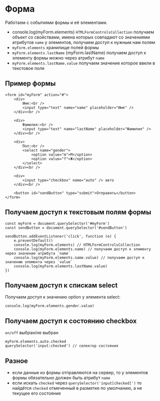 # Форма
Работаем с событиями формы и её элементами.

- console.log(myForm.elements) `HTMLFormControlsCollection` получаем объект со свойствами, имена которых совпадают со значениями атрибутов `name` у элементов, получаем доступ к нужным нам полям
- `myForm.elements` хранилище полей формы
- `myForm.elements.lastName` (myForm.lastName) получаем доступ к элементу формы можно через атрибут `name`
- `myForm.elements.lastName.value` получаем значение которое ввели в текстовое поле

## Пример формы

    <form id="myForm" action="#">
        <div>
            Имя:<br />
            <input type="text" name="name" placeholder="Имя" />
        </div><br />

        <div>
            Фамилия:<br />
            <input type="text" name="lastName" placeholder="Фамилия" />
        </div><br />

        <div>
            Пол:<br />
            <select name="gender">
                <option value="m">М</option>
                <option value="f">Ж</option>
            </select>
        </div><br />

        <div>
            <input type="checkbox" name="auto" /> авто
        </div><br />

        <button id="sendButton" type="submit">Отправить</button>
    </form>

## Получаем доступ к текстовым полям формы

    const myForm = document.querySelector('#myForm')
    const sendButton = document.querySelector('#sendButton')

    sendButton.addEventListener('click', function (e) {
        e.preventDefault()
        console.log(myForm.elements) // HTMLFormControlsCollection
        console.log(myForm.elements.name) // получаем доступ к элементу через значение атрибута `name`
        console.log(myForm.elements.name.value) // получаем доступ к значению элемента через `value`
        console.log(myForm.elements.lastName.value)
    })

## Получаем доступ к спискам select
Получаем доступ к значению option у элемента select:

    console.log(myForm.elements.gender.value)

## Получаем доступ к состоянию checkbox
`on/off` выбран/не выбран

    myForm.elements.auto.checked
    querySelector('input:checked') // селектор состояния

## Разное
- если данные из формы отправляются на сервер, то у элементов формы обязательно должен быть атрибут `name`
- если искать `checked` через `querySelector('input[checked]')` то найдётся `checked` отмеченный в разметке по умолчанию, а не текущее его состояние
